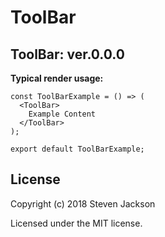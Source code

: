 ToolBar
================
ToolBar: ver.0.0.0 
---
**Typical render usage:**

```
const ToolBarExample = () => (
  <ToolBar>
    Example Content
  </ToolBar>
);

export default ToolBarExample;
```

## License
Copyright (c) 2018 Steven Jackson

Licensed under the MIT license.
